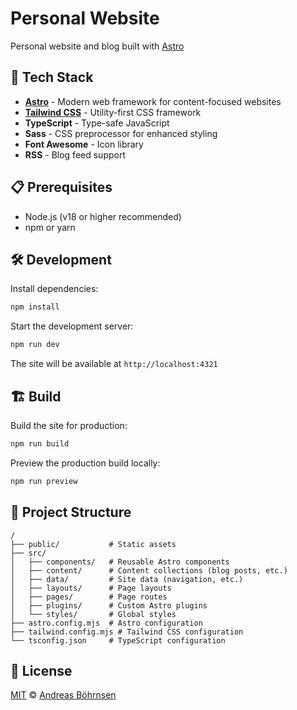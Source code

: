 # Personal Website

Personal website and blog built with [Astro](https://astro.build)

## 🚀 Tech Stack

- **[Astro](https://astro.build)** - Modern web framework for content-focused websites
- **[Tailwind CSS](https://tailwindcss.com)** - Utility-first CSS framework
- **TypeScript** - Type-safe JavaScript
- **Sass** - CSS preprocessor for enhanced styling
- **Font Awesome** - Icon library
- **RSS** - Blog feed support

## 📋 Prerequisites

- Node.js (v18 or higher recommended)
- npm or yarn

## 🛠️ Development

Install dependencies:

```bash
npm install
```

Start the development server:

```bash
npm run dev
```

The site will be available at `http://localhost:4321`

## 🏗️ Build

Build the site for production:

```bash
npm run build
```

Preview the production build locally:

```bash
npm run preview
```

## 📁 Project Structure

```
/
├── public/           # Static assets
├── src/
│   ├── components/   # Reusable Astro components
│   ├── content/      # Content collections (blog posts, etc.)
│   ├── data/         # Site data (navigation, etc.)
│   ├── layouts/      # Page layouts
│   ├── pages/        # Page routes
│   ├── plugins/      # Custom Astro plugins
│   └── styles/       # Global styles
├── astro.config.mjs  # Astro configuration
├── tailwind.config.mjs # Tailwind CSS configuration
└── tsconfig.json     # TypeScript configuration
```

## 📝 License

[MIT](http://opensource.org/licenses/MIT) © [Andreas Böhrnsen](http://andreas.boehrnsen.de)

